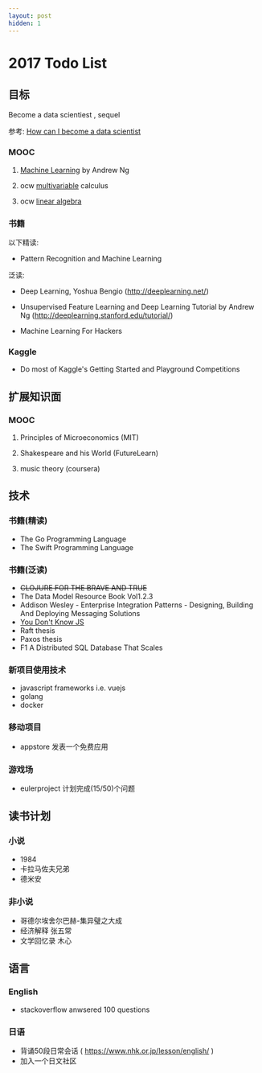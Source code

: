 ```yaml
---
layout: post
hidden: 1
---
```


# 2017 Todo List

## 目标
Become a data scientiest , sequel

参考: [How can I become a data scientist](https://www.quora.com/I-want-to-become-a-data-analyst-but-Im-not-good-at-math-What-should-I-do)

### MOOC

1. [Machine Learning](https://www.coursera.org/learn/machine-learning) by Andrew Ng

1. ocw [multivariable](https://ocw.mit.edu/courses/mathematics/18-02-multivariable-calculus-fall-2007/index.htm) calculus

2. ocw [linear algebra](https://ocw.mit.edu/courses/mathematics/18-06-linear-algebra-spring-2010/)

### 书籍
以下精读:
* Pattern Recognition and Machine Learning

泛读:
* Deep Learning, Yoshua Bengio
 (http://deeplearning.net/)

* Unsupervised Feature Learning and Deep Learning Tutorial by Andrew Ng
(http://deeplearning.stanford.edu/tutorial/)

* Machine Learning For Hackers 

### Kaggle

* Do most of Kaggle's Getting Started and Playground Competitions

## 扩展知识面

### MOOC

1. Principles of Microeconomics (MIT)

2. Shakespeare and his World (FutureLearn)

3. music theory (coursera)

## 技术
### 书籍(精读)

* The Go Programming Language
* The Swift Programming Language

### 书籍(泛读)

* ~~CLOJURE FOR THE BRAVE AND TRUE~~
* The Data Model Resource Book Vol1.2.3
* Addison Wesley - Enterprise Integration Patterns - Designing, Building And Deploying Messaging Solutions
* [You Don't Know JS](https://github.com/getify/You-Dont-Know-JS)
* Raft thesis
* Paxos thesis
* F1 A Distributed SQL Database That Scales

### 新项目使用技术
* javascript frameworks i.e. vuejs
* golang
* docker

### 移动项目

* appstore 发表一个免费应用

### 游戏场

* eulerproject 计划完成(15/50)个问题

## 读书计划
### 小说

* 1984
* 卡拉马佐夫兄弟
* 德米安

### 非小说

* 哥德尔埃舍尔巴赫-集异璧之大成
* 经济解释 张五常
* 文学回忆录 木心

## 语言

### English

* stackoverflow 
  anwsered 100 questions

### 日语

* 背诵50段日常会话
 ( https://www.nhk.or.jp/lesson/english/ )
* 加入一个日文社区
